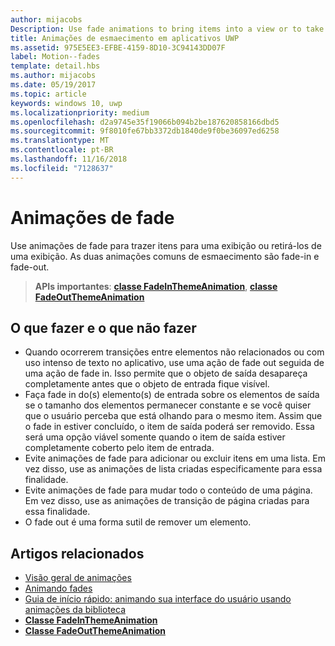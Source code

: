 ```yaml
---
author: mijacobs
Description: Use fade animations to bring items into a view or to take items out of a view. The two common fade animations are fade-in and fade-out.
title: Animações de esmaecimento em aplicativos UWP
ms.assetid: 975E5EE3-EFBE-4159-8D10-3C94143DD07F
label: Motion--fades
template: detail.hbs
ms.author: mijacobs
ms.date: 05/19/2017
ms.topic: article
keywords: windows 10, uwp
ms.localizationpriority: medium
ms.openlocfilehash: d2a9745e35f19066b094b2be187620858166dbd5
ms.sourcegitcommit: 9f8010fe67bb3372db1840de9f0be36097ed6258
ms.translationtype: MT
ms.contentlocale: pt-BR
ms.lasthandoff: 11/16/2018
ms.locfileid: "7128637"
---
```

# <a name="fade-animations"></a>Animações de fade



Use animações de fade para trazer itens para uma exibição ou retirá-los de uma exibição. As duas animações comuns de esmaecimento são fade-in e fade-out.

> **APIs importantes**: [**classe FadeInThemeAnimation**](https://msdn.microsoft.com/library/windows/apps/br210298), [**classe FadeOutThemeAnimation**](https://msdn.microsoft.com/library/windows/apps/br210302)


## <a name="dos-and-donts"></a>O que fazer e o que não fazer


-   Quando ocorrerem transições entre elementos não relacionados ou com uso intenso de texto no aplicativo, use uma ação de fade out seguida de uma ação de fade in. Isso permite que o objeto de saída desapareça completamente antes que o objeto de entrada fique visível.
-   Faça fade in do(s) elemento(s) de entrada sobre os elementos de saída se o tamanho dos elementos permanecer constante e se você quiser que o usuário perceba que está olhando para o mesmo item. Assim que o fade in estiver concluído, o item de saída poderá ser removido. Essa será uma opção viável somente quando o item de saída estiver completamente coberto pelo item de entrada.
-   Evite animações de fade para adicionar ou excluir itens em uma lista. Em vez disso, use as animações de lista criadas especificamente para essa finalidade.
-   Evite animações de fade para mudar todo o conteúdo de uma página. Em vez disso, use as animações de transição de página criadas para essa finalidade.
-   O fade out é uma forma sutil de remover um elemento.
## <a name="related-articles"></a>Artigos relacionados

* [Visão geral de animações](https://msdn.microsoft.com/library/windows/apps/mt187350)
* [Animando fades](https://msdn.microsoft.com/library/windows/apps/xaml/jj649429)
* [Guia de início rápido: animando sua interface do usuário usando animações da biblioteca](https://msdn.microsoft.com/library/windows/apps/xaml/hh452703)
* [**Classe FadeInThemeAnimation**](https://msdn.microsoft.com/library/windows/apps/br210298)
* [**Classe FadeOutThemeAnimation**](https://msdn.microsoft.com/library/windows/apps/br210302)

 

 




